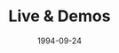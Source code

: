 ---
type: single
title: Live & Demos
date: 1994-09-24
label: CNR
catalog: 123-456-789
img: /media/singles/live-demos.jpg
discs:
  - tracks:
    - title: I Believe In You
      subtitle: Demo
    - title: One Day
      subtitle: Demo
    - title: Heaven Is Callin'
      subtitle: Demo
    - title: The Magic Breeze
      subtitle: Live
    - title: Only Your Love
      subtitle: Live
    - title: No Turning Back
      subtitle: Live
credits:
  - key: Artwork
    value: Robby Valentine
---